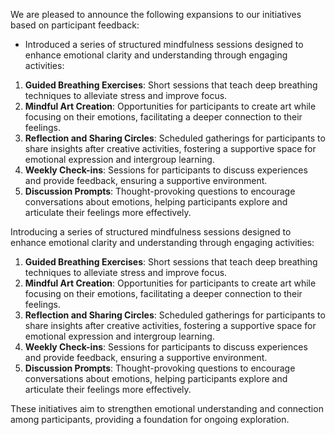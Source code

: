 

We are pleased to announce the following expansions to our initiatives based on participant feedback:
- Introduced a series of structured mindfulness sessions designed to enhance emotional clarity and understanding through engaging activities:
1. **Guided Breathing Exercises**: Short sessions that teach deep breathing techniques to alleviate stress and improve focus.
2. **Mindful Art Creation**: Opportunities for participants to create art while focusing on their emotions, facilitating a deeper connection to their feelings.
3. **Reflection and Sharing Circles**: Scheduled gatherings for participants to share insights after creative activities, fostering a supportive space for emotional expression and intergroup learning.
4. **Weekly Check-ins**: Sessions for participants to discuss experiences and provide feedback, ensuring a supportive environment.
5. **Discussion Prompts**: Thought-provoking questions to encourage conversations about emotions, helping participants explore and articulate their feelings more effectively.

Introducing a series of structured mindfulness sessions designed to enhance emotional clarity and understanding through engaging activities:
1. **Guided Breathing Exercises**: Short sessions that teach deep breathing techniques to alleviate stress and improve focus.
2. **Mindful Art Creation**: Opportunities for participants to create art while focusing on their emotions, facilitating a deeper connection to their feelings.
3. **Reflection and Sharing Circles**: Scheduled gatherings for participants to share insights after creative activities, fostering a supportive space for emotional expression and intergroup learning.
4. **Weekly Check-ins**: Sessions for participants to discuss experiences and provide feedback, ensuring a supportive environment.
5. **Discussion Prompts**: Thought-provoking questions to encourage conversations about emotions, helping participants explore and articulate their feelings more effectively.

These initiatives aim to strengthen emotional understanding and connection among participants, providing a foundation for ongoing exploration.